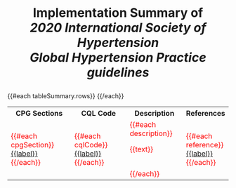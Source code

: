 # <p align=center> **Implementation Summary of** <br> _2020 International Society of Hypertension <br> Global Hypertension Practice guidelines_</p>

<!--
|CPG Sections| CQL Code &nbsp; &nbsp; &nbsp; &nbsp;&nbsp; &nbsp; &nbsp; &nbsp; &nbsp; &nbsp; &nbsp; &nbsp; &nbsp; &nbsp;&nbsp; &nbsp;&nbsp; &nbsp;&nbsp; &nbsp;&nbsp; &nbsp;&nbsp; &nbsp;&nbsp; &nbsp;&nbsp; &nbsp;&nbsp; &nbsp;&nbsp;&nbsp;&nbsp; &nbsp;&nbsp; &nbsp;&nbsp; &nbsp;&nbsp; &nbsp;&nbsp; &nbsp;&nbsp; &nbsp;&nbsp; &nbsp;&nbsp; &nbsp;&nbsp;&nbsp;&nbsp; &nbsp;&nbsp; &nbsp;&nbsp; &nbsp;&nbsp; &nbsp;&nbsp; &nbsp;&nbsp; &nbsp;&nbsp;&nbsp; &nbsp;&nbsp; &nbsp;&nbsp;| Description| References  &nbsp;&nbsp; &nbsp;&nbsp; &nbsp;&nbsp; |
| ------------ | -------- | ----------- | ---------- |
{{#each tableSummary.rows}}
        {{#each cpgSection}}
|<a href={{url}} target="_blank"><ins>{{label}}</ins></a><br/>|{{/each}}{{#each cqlCode}}|<a href={{url}} target="_blank"><ins>{{label}}</ins></a><br/>
        {{/each}}
        {{#each description}}
        |<ins>{{text}}</ins>
        {{/each}}
        {{#each reference}}
        |<a href={{url}} target="_blank"><ins>{{label}}</ins></a><br/>
        {{/each}}
{{/each}}

 -->

<style>
td{
    color:red;
},
th {
    text-align:left
}
</style>

<table class="annotation-display">
      <tr>
        <th>CPG Sections</th>
        <th>CQL Code</th>
        <th>Description</thalign=>
        <th>References</th>
      </tr>
      {{#each tableSummary.rows}}
      <tr>
        <td>
          {{#each cpgSection}}
          <a href={{url}} target="_blank"><u>{{label}}</u></a><br/>
          {{/each}}
        </td>
        <td width="25%">
          {{#each cqlCode}}
          <a href={{url}} target="_blank"><u>{{label}}</u></a><br/>
          {{/each}}
        </td>
        <td>
          {{#each description}}
          <p>{{text}}</p><br/>
          {{/each}}
        </td>
        <td width="15%">
          {{#each reference}}
          <a href={{url}} target="_blank"><u>{{label}}</u></a><br/>
          {{/each}}
        </td>
      </tr>
      {{/each}}
    </table>

<!--

|CPG Sections| CQL Code &nbsp; &nbsp; &nbsp; &nbsp;&nbsp; &nbsp; &nbsp; &nbsp; &nbsp; &nbsp; &nbsp; &nbsp; &nbsp; &nbsp;&nbsp; &nbsp;&nbsp; &nbsp;&nbsp; &nbsp;&nbsp; &nbsp;&nbsp; &nbsp;&nbsp; &nbsp;&nbsp; &nbsp;&nbsp; &nbsp;&nbsp;&nbsp;&nbsp; &nbsp;&nbsp; &nbsp;&nbsp; &nbsp;&nbsp; &nbsp;&nbsp; &nbsp;&nbsp; &nbsp;&nbsp; &nbsp;&nbsp; &nbsp;&nbsp;&nbsp;&nbsp; &nbsp;&nbsp; &nbsp;&nbsp; &nbsp;&nbsp; &nbsp;&nbsp; &nbsp;&nbsp; &nbsp;&nbsp;&nbsp; &nbsp;&nbsp; &nbsp;&nbsp;| Description| References  &nbsp;&nbsp; &nbsp;&nbsp; &nbsp;&nbsp; |
|------------|---------|------------|-----------|

{{#each tableSummary.rows}}
|{{#each cpgSection}}
<a href={{url}} target="_blank"><ins>{{label}}</ins></a><br/> <a href={{url}} target="_blank"><ins>{{label}}</ins></a><br/> {{/each}}| | | |
 {{/each}} -->
